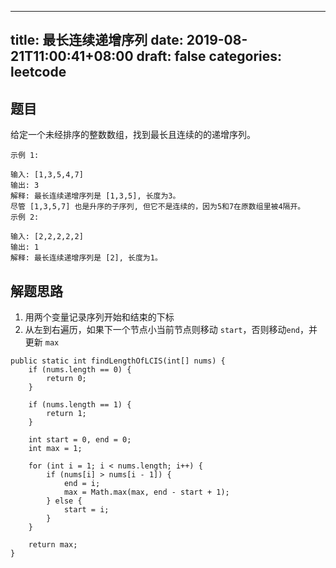 
---
title: 最长连续递增序列
date: 2019-08-21T11:00:41+08:00
draft: false
categories: leetcode
---


## 题目

给定一个未经排序的整数数组，找到最长且连续的的递增序列。

```
示例 1:

输入: [1,3,5,4,7]
输出: 3
解释: 最长连续递增序列是 [1,3,5], 长度为3。
尽管 [1,3,5,7] 也是升序的子序列, 但它不是连续的，因为5和7在原数组里被4隔开。
示例 2:

输入: [2,2,2,2,2]
输出: 1
解释: 最长连续递增序列是 [2], 长度为1。
```

## 解题思路

  1. 用两个变量记录序列开始和结束的下标
  2. 从左到右遍历，如果下一个节点小当前节点则移动 `start`，否则移动`end`，并更新 `max`

```
public static int findLengthOfLCIS(int[] nums) {
    if (nums.length == 0) {
        return 0;
    }

    if (nums.length == 1) {
        return 1;
    }

    int start = 0, end = 0;
    int max = 1;

    for (int i = 1; i < nums.length; i++) {
        if (nums[i] > nums[i - 1]) {
            end = i;
            max = Math.max(max, end - start + 1);
        } else {
            start = i;
        }
    }

    return max;
}
```

